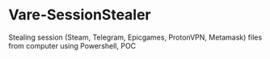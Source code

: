 # Vare-SessionStealer
Stealing session (Steam, Telegram, Epicgames, ProtonVPN, Metamask) files from computer using Powershell, POC

